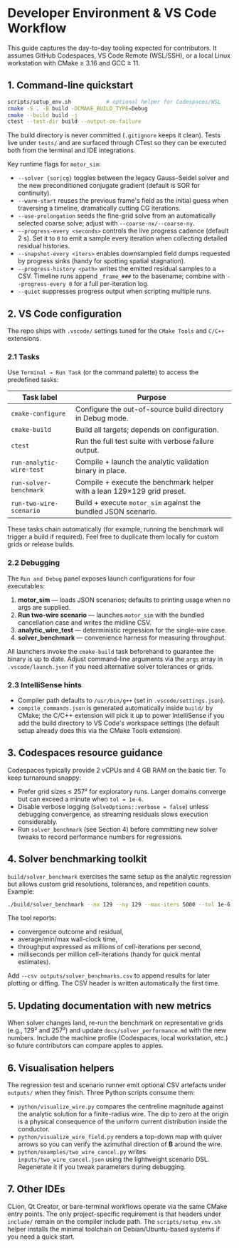 # Developer Environment & VS Code Workflow

This guide captures the day-to-day tooling expected for contributors. It assumes
GitHub Codespaces, VS Code Remote (WSL/SSH), or a local Linux workstation with
CMake ≥ 3.16 and GCC ≥ 11.

## 1. Command-line quickstart

```bash
scripts/setup_env.sh           # optional helper for Codespaces/WSL
cmake -S . -B build -DCMAKE_BUILD_TYPE=Debug
cmake --build build -j
ctest --test-dir build --output-on-failure
```

The build directory is never committed (`.gitignore` keeps it clean). Tests live
under `tests/` and are surfaced through CTest so they can be executed both from
the terminal and IDE integrations.

Key runtime flags for `motor_sim`:

* `--solver {sor|cg}` toggles between the legacy Gauss–Seidel solver and the new preconditioned conjugate gradient (default is
  SOR for continuity).
* `--warm-start` reuses the previous frame's field as the initial guess when traversing a timeline, dramatically cutting CG
  iterations.
* `--use-prolongation` seeds the fine-grid solve from an automatically selected coarse solve; adjust with `--coarse-nx/--coarse-ny`.
* `--progress-every <seconds>` controls the live progress cadence (default 2 s). Set it to `0` to emit a sample every iteration
  when collecting detailed residual histories.
* `--snapshot-every <iters>` enables downsampled field dumps requested by progress sinks (handy for spotting spatial stagnation).
* `--progress-history <path>` writes the emitted residual samples to a CSV. Timeline runs append `_frame_###` to the basename;
  combine with `--progress-every 0` for a full per-iteration log.
* `--quiet` suppresses progress output when scripting multiple runs.

## 2. VS Code configuration

The repo ships with `.vscode/` settings tuned for the `CMake Tools` and `C/C++`
extensions.

### 2.1 Tasks

Use `Terminal → Run Task` (or the command palette) to access the predefined
tasks:

| Task label               | Purpose                                                                  |
| ------------------------ | ------------------------------------------------------------------------ |
| `cmake-configure`        | Configure the out-of-source build directory in Debug mode.               |
| `cmake-build`            | Build all targets; depends on configuration.                             |
| `ctest`                  | Run the full test suite with verbose failure output.                     |
| `run-analytic-wire-test` | Compile + launch the analytic validation binary in place.                |
| `run-solver-benchmark`   | Compile + execute the benchmark helper with a lean 129×129 grid preset. |
| `run-two-wire-scenario`  | Build + execute `motor_sim` against the bundled JSON scenario.           |

These tasks chain automatically (for example, running the benchmark will trigger
a build if required). Feel free to duplicate them locally for custom grids or
release builds.

### 2.2 Debugging

The `Run and Debug` panel exposes launch configurations for four executables:

1. **motor_sim** — loads JSON scenarios; defaults to printing usage when no args are supplied.
2. **Run two-wire scenario** — launches `motor_sim` with the bundled cancellation case and writes the midline CSV.
3. **analytic_wire_test** — deterministic regression for the single-wire case.
4. **solver_benchmark** — convenience harness for measuring throughput.

All launchers invoke the `cmake-build` task beforehand to guarantee the binary is
up to date. Adjust command-line arguments via the `args` array in
`.vscode/launch.json` if you need alternative solver tolerances or grids.

### 2.3 IntelliSense hints

* Compiler path defaults to `/usr/bin/g++` (set in `.vscode/settings.json`).
* `compile_commands.json` is generated automatically inside `build/` by CMake;
  the C/C++ extension will pick it up to power IntelliSense if you add the build
  directory to VS Code's workspace settings (the default setup already does this
  via the CMake Tools extension).

## 3. Codespaces resource guidance

Codespaces typically provide 2 vCPUs and 4 GB RAM on the basic tier. To keep
turnaround snappy:

* Prefer grid sizes ≤ 257² for exploratory runs. Larger domains converge but can
  exceed a minute when `tol = 1e-6`.
* Disable verbose logging (`SolveOptions::verbose = false`) unless debugging
  convergence, as streaming residuals slows execution considerably.
* Run `solver_benchmark` (see Section 4) before committing new solver tweaks to
  record performance numbers for regressions.

## 4. Solver benchmarking toolkit

`build/solver_benchmark` exercises the same setup as the analytic regression but
allows custom grid resolutions, tolerances, and repetition counts. Example:

```bash
./build/solver_benchmark --nx 129 --ny 129 --max-iters 5000 --tol 1e-6 --repeats 5
```

The tool reports:

* convergence outcome and residual,
* average/min/max wall-clock time,
* throughput expressed as millions of cell-iterations per second,
* milliseconds per million cell-iterations (handy for quick mental estimates).

Add `--csv outputs/solver_benchmarks.csv` to append results for later plotting or
diffing. The CSV header is written automatically the first time.

## 5. Updating documentation with new metrics

When solver changes land, re-run the benchmark on representative grids (e.g.,
129² and 257²) and update `docs/solver_performance.md` with the new numbers.
Include the machine profile (Codespaces, local workstation, etc.) so future
contributors can compare apples to apples.

## 6. Visualisation helpers

The regression test and scenario runner emit optional CSV artefacts under
`outputs/` when they finish. Three Python scripts consume them:

* `python/visualize_wire.py` compares the centreline magnitude against the
  analytic solution for a finite-radius wire. The dip to zero at the origin is a
  physical consequence of the uniform current distribution inside the conductor.
* `python/visualize_wire_field.py` renders a top-down map with quiver arrows so
  you can verify the azimuthal direction of **B** around the wire.
* `python/examples/two_wire_cancel.py` writes `inputs/two_wire_cancel.json` using
  the lightweight scenario DSL. Regenerate it if you tweak parameters during
  debugging.

## 7. Other IDEs

CLion, Qt Creator, or bare-terminal workflows operate via the same CMake entry
points. The only project-specific requirement is that headers under `include/`
remain on the compiler include path. The `scripts/setup_env.sh` helper installs
the minimal toolchain on Debian/Ubuntu-based systems if you need a quick start.

